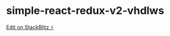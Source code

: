 # simple-react-redux-v2-vhdlws

[Edit on StackBlitz ⚡️](https://stackblitz.com/edit/simple-react-redux-v2-vhdlws)